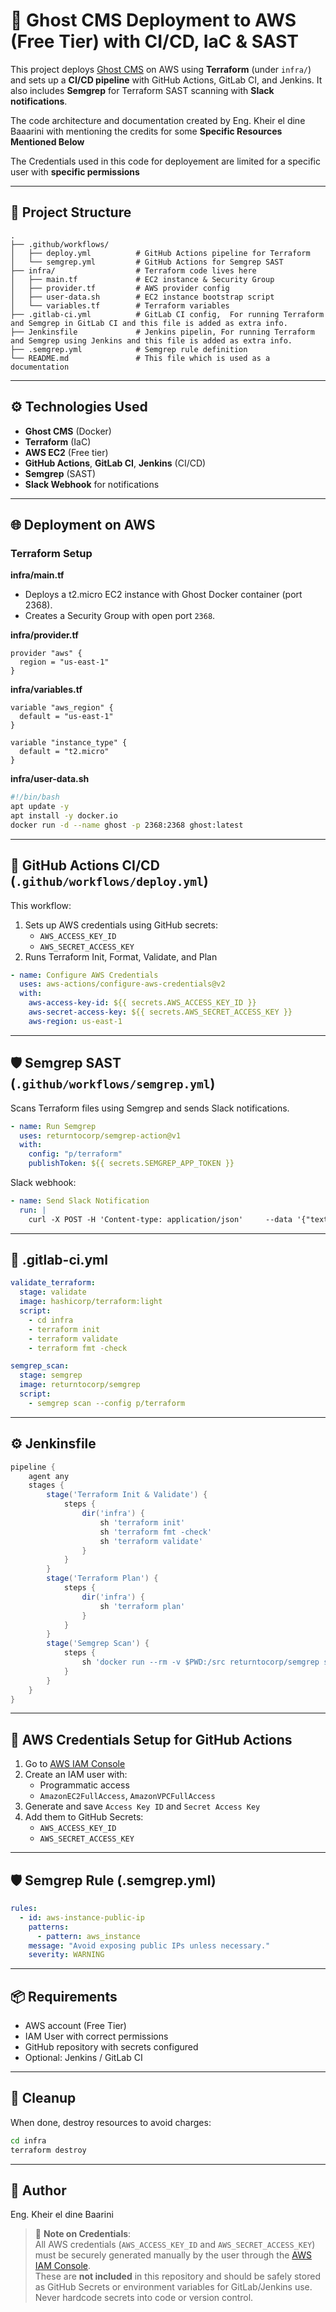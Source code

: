 
# 🚀 Ghost CMS Deployment to AWS (Free Tier) with CI/CD, IaC & SAST

This project deploys [Ghost CMS](https://ghost.org/) on AWS using **Terraform** (under `infra/`) and sets up a **CI/CD pipeline** with GitHub Actions, GitLab CI, and Jenkins. It also includes **Semgrep** for Terraform SAST scanning with **Slack notifications**.

The code architecture and documentation created by Eng. Kheir el dine Baaarini with mentioning the credits for some **Specific Resources Mentioned Below** 

The Credentials used in this code for deployement are limited for a specific user with **specific permissions**

---

## 🧱 Project Structure

```
.
├── .github/workflows/
│   ├── deploy.yml          # GitHub Actions pipeline for Terraform
│   └── semgrep.yml         # GitHub Actions for Semgrep SAST
├── infra/                  # Terraform code lives here
│   ├── main.tf             # EC2 instance & Security Group
│   ├── provider.tf         # AWS provider config
│   ├── user-data.sh        # EC2 instance bootstrap script
│   └── variables.tf        # Terraform variables
├── .gitlab-ci.yml          # GitLab CI config,  For running Terraform and Semgrep in GitLab CI and this file is added as extra info.
├── Jenkinsfile             # Jenkins pipelin, For running Terraform and Semgrep using Jenkins and this file is added as extra info.
├── .semgrep.yml            # Semgrep rule definition
└── README.md               # This file which is used as a documentation
```

---

## ⚙️ Technologies Used

- **Ghost CMS** (Docker)
- **Terraform** (IaC)
- **AWS EC2** (Free tier)
- **GitHub Actions**, **GitLab CI**, **Jenkins** (CI/CD)
- **Semgrep** (SAST)
- **Slack Webhook** for notifications

---

## 🌐 Deployment on AWS

### Terraform Setup

**infra/main.tf**
- Deploys a t2.micro EC2 instance with Ghost Docker container (port 2368).
- Creates a Security Group with open port `2368`.

**infra/provider.tf**
```hcl
provider "aws" {
  region = "us-east-1"
}
```

**infra/variables.tf**
```hcl
variable "aws_region" {
  default = "us-east-1"
}

variable "instance_type" {
  default = "t2.micro"
}
```

**infra/user-data.sh**
```bash
#!/bin/bash
apt update -y
apt install -y docker.io
docker run -d --name ghost -p 2368:2368 ghost:latest
```

---

## 🚀 GitHub Actions CI/CD (`.github/workflows/deploy.yml`)

This workflow:

1. Sets up AWS credentials using GitHub secrets:
   - `AWS_ACCESS_KEY_ID`
   - `AWS_SECRET_ACCESS_KEY`
2. Runs Terraform Init, Format, Validate, and Plan

```yaml
- name: Configure AWS Credentials
  uses: aws-actions/configure-aws-credentials@v2
  with:
    aws-access-key-id: ${{ secrets.AWS_ACCESS_KEY_ID }}
    aws-secret-access-key: ${{ secrets.AWS_SECRET_ACCESS_KEY }}
    aws-region: us-east-1
```

---

## 🛡️ Semgrep SAST (`.github/workflows/semgrep.yml`)

Scans Terraform files using Semgrep and sends Slack notifications.

```yaml
- name: Run Semgrep
  uses: returntocorp/semgrep-action@v1
  with:
    config: "p/terraform"
    publishToken: ${{ secrets.SEMGREP_APP_TOKEN }}
```

Slack webhook:
```yaml
- name: Send Slack Notification
  run: |
    curl -X POST -H 'Content-type: application/json'     --data '{"text":"🔒 Semgrep SAST scan completed. Review results in GitHub Actions."}'     ${{ secrets.SLACK_WEBHOOK_URL }}
```

---

## 🧪 .gitlab-ci.yml

```yaml
validate_terraform:
  stage: validate
  image: hashicorp/terraform:light
  script:
    - cd infra
    - terraform init
    - terraform validate
    - terraform fmt -check

semgrep_scan:
  stage: semgrep
  image: returntocorp/semgrep
  script:
    - semgrep scan --config p/terraform
```

---

## ⚙️ Jenkinsfile

```groovy
pipeline {
    agent any
    stages {
        stage('Terraform Init & Validate') {
            steps {
                dir('infra') {
                    sh 'terraform init'
                    sh 'terraform fmt -check'
                    sh 'terraform validate'
                }
            }
        }
        stage('Terraform Plan') {
            steps {
                dir('infra') {
                    sh 'terraform plan'
                }
            }
        }
        stage('Semgrep Scan') {
            steps {
                sh 'docker run --rm -v $PWD:/src returntocorp/semgrep semgrep scan --config p/terraform'
            }
        }
    }
}
```

---

## 🔑 AWS Credentials Setup for GitHub Actions

1. Go to [AWS IAM Console](https://console.aws.amazon.com/iam/)
2. Create an IAM user with:
   - Programmatic access
   - `AmazonEC2FullAccess`, `AmazonVPCFullAccess`
3. Generate and save `Access Key ID` and `Secret Access Key`
4. Add them to GitHub Secrets:
   - `AWS_ACCESS_KEY_ID`
   - `AWS_SECRET_ACCESS_KEY`

---

## 🛡️ Semgrep Rule (.semgrep.yml)

```yaml
rules:
  - id: aws-instance-public-ip
    patterns:
      - pattern: aws_instance
    message: "Avoid exposing public IPs unless necessary."
    severity: WARNING
```

---

## 📦 Requirements

- AWS account (Free Tier)
- IAM User with correct permissions
- GitHub repository with secrets configured
- Optional: Jenkins / GitLab CI

---

## 🧼 Cleanup

When done, destroy resources to avoid charges:

```bash
cd infra
terraform destroy
```

---

## 👤 Author

Eng. Kheir el dine Baarini

> 🔐 **Note on Credentials**:  
> All AWS credentials (`AWS_ACCESS_KEY_ID` and `AWS_SECRET_ACCESS_KEY`) must be securely generated manually by the user through the [AWS IAM Console](https://console.aws.amazon.com/iam/).  
> These are **not included** in this repository and should be safely stored as GitHub Secrets or environment variables for GitLab/Jenkins use. Never hardcode secrets into code or version control.
